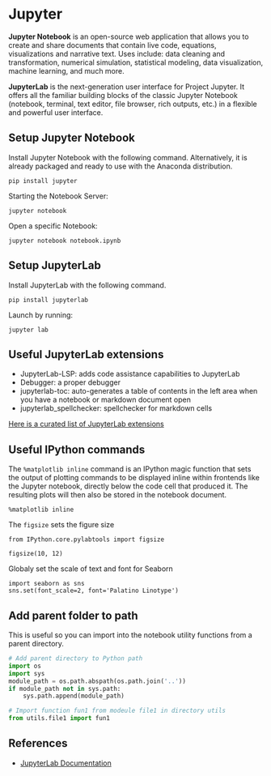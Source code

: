 # Jupyter

**Jupyter Notebook** is an open-source web application that allows you to create and share documents that contain live code, equations, visualizations and narrative text. Uses include: data cleaning and transformation, numerical simulation, statistical modeling, data visualization, machine learning, and much more.

**JupyterLab** is the next-generation user interface for Project Jupyter. It offers all the familiar building blocks of the classic Jupyter Notebook (notebook, terminal, text editor, file browser, rich outputs, etc.) in a flexible and powerful user interface.

## Setup Jupyter Notebook

Install Jupyter Notebook with the following command. Alternatively, it is already packaged and ready to use with the Anaconda distribution.

```
pip install jupyter
```

Starting the Notebook Server:
```
jupyter notebook
```

Open a specific Notebook:
```
jupyter notebook notebook.ipynb
```

## Setup JupyterLab

Install JupyterLab with the following command.

```
pip install jupyterlab
```

Launch by running:
```
jupyter lab
```

## Useful JupyterLab extensions
- JupyterLab-LSP: adds code assistance capabilities to JupyterLab
- Debugger: a proper debugger 
- jupyterlab-toc: auto-generates a table of contents in the left area when you have a notebook or markdown document open
- jupyterlab_spellchecker: spellchecker for markdown cells

[Here is a curated list of JupyterLab extensions](https://github.com/mauhai/awesome-jupyterlab)

## Useful IPython commands

The `%matplotlib inline` command is an IPython magic function that sets the output of plotting commands to be displayed inline within frontends like the Jupyter notebook, directly below the code cell that produced it. The resulting plots will then also be stored in the notebook document.

```
%matplotlib inline
```

The `figsize` sets the figure size

```
from IPython.core.pylabtools import figsize

figsize(10, 12)
```

Globaly set the scale of text and font for Seaborn

```
import seaborn as sns
sns.set(font_scale=2, font='Palatino Linotype')
```

## Add parent folder to path

This is useful so you can import into the notebook utility functions from a parent directory.

```python
# Add parent directory to Python path
import os
import sys
module_path = os.path.abspath(os.path.join('..'))
if module_path not in sys.path:
    sys.path.append(module_path)

# Import function fun1 from modeule file1 in directory utils
from utils.file1 import fun1
```

## References

- [JupyterLab Documentation](https://jupyterlab.readthedocs.io/en/stable/index.html)
